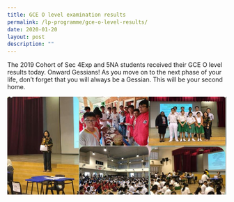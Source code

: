 ```yaml
---
title: GCE O level examination results
permalink: /lp-programme/gce-o-level-results/
date: 2020-01-20
layout: post
description: ""
---
```

The 2019 Cohort of Sec 4Exp and 5NA students received their GCE O level results today. Onward Gessians! As you move on to the next phase of your life, don’t forget that you will always be a Gessian. This will be your second home.

![GCE O level examination results](/images/O-level.jpeg)